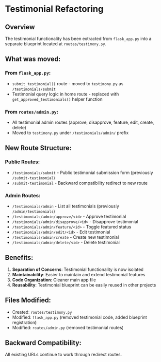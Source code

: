 # Testimonial Refactoring

## Overview
The testimonial functionality has been extracted from `flask_app.py` into a separate blueprint located at `routes/testimony.py`.

## What was moved:

### From `flask_app.py`:
- `submit_testimonial()` route - moved to `testimony.py` as `/testimonials/submit`
- Testimonial query logic in home route - replaced with `get_approved_testimonials()` helper function

### From `routes/admin.py`:
- All testimonial admin routes (approve, disapprove, feature, edit, create, delete)
- Moved to `testimony.py` under `/testimonials/admin/` prefix

## New Route Structure:

### Public Routes:
- `/testimonials/submit` - Public testimonial submission form (previously `/submit-testimonial`)
- `/submit-testimonial` - Backward compatibility redirect to new route

### Admin Routes:
- `/testimonials/admin` - List all testimonials (previously `/admin/testimonials`)
- `/testimonials/admin/approve/<id>` - Approve testimonial
- `/testimonials/admin/disapprove/<id>` - Disapprove testimonial  
- `/testimonials/admin/feature/<id>` - Toggle featured status
- `/testimonials/admin/edit/<id>` - Edit testimonial
- `/testimonials/admin/create` - Create new testimonial
- `/testimonials/admin/delete/<id>` - Delete testimonial

## Benefits:
1. **Separation of Concerns**: Testimonial functionality is now isolated
2. **Maintainability**: Easier to maintain and extend testimonial features
3. **Code Organization**: Cleaner main app file
4. **Reusability**: Testimonial blueprint can be easily reused in other projects

## Files Modified:
- Created: `routes/testimony.py`
- Modified: `flask_app.py` (removed testimonial code, added blueprint registration)
- Modified: `routes/admin.py` (removed testimonial routes)

## Backward Compatibility:
All existing URLs continue to work through redirect routes.
